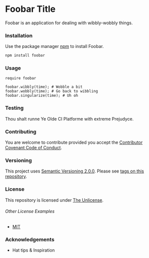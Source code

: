 # Foobar Title

Foobar is an application for dealing with wibbly-wobbly things.

### Installation

Use the package manager [npm](https://www.npmjs.com/get-npm) to install Foobar.

```bash
npm install foobar
```

### Usage

```npm
require foobar

foobar.wibbly(time); # Wobble a bit
foobar.wobbly(time); # Go back to wibbling
foobar.singularize(time); # Uh oh
```

### Testing
Thou shalt runne Ye Olde CI Platforme with extreme Prejudyce.

### Contributing
You are welcome to contribute provided you accept the [Contributor Covenant Code of Conduct](CONTRIBUTING.md).

### Versioning
This project uses [Semantic Versioning 2.0.0](http://semver.org/). Please see [tags on this repository](https://github.com/your/project/tags). 

### License
This repository is licensed under [The Unlicense](LICENSE.md).

###### Other License Examples
* [MIT](https://choosealicense.com/licenses/mit/)<br/>

### Acknowledgements
* Hat tips & Inspiration
